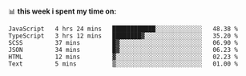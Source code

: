 📊 **this week i spent my time on:**
<!--START_SECTION:waka-->

```text
JavaScript   4 hrs 24 mins   ████████████░░░░░░░░░░░░░   48.38 %
TypeScript   3 hrs 12 mins   ████████▓░░░░░░░░░░░░░░░░   35.20 %
SCSS         37 mins         █▓░░░░░░░░░░░░░░░░░░░░░░░   06.90 %
JSON         34 mins         █▓░░░░░░░░░░░░░░░░░░░░░░░   06.23 %
HTML         12 mins         ▓░░░░░░░░░░░░░░░░░░░░░░░░   02.23 %
Text         5 mins          ▒░░░░░░░░░░░░░░░░░░░░░░░░   01.00 %
```

<!--END_SECTION:waka-->

